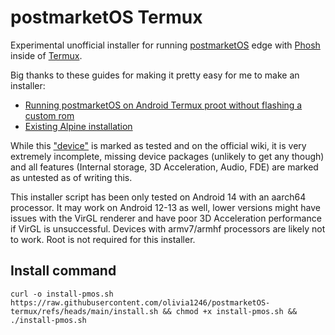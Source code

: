 # postmarketOS Termux

Experimental unofficial installer for running [postmarketOS](https://postmarketos.org) edge with [Phosh](https://wiki.postmarketos.org/wiki/Phosh) inside of [Termux](https://termux.dev).

Big thanks to these guides for making it pretty easy for me to make an installer:
- [Running postmarketOS on Android Termux proot without flashing a custom rom](https://ivonblog.com/en-us/posts/postmarketos-in-termux-proot/)
- [Existing Alpine installation](https://wiki.postmarketos.org/wiki/Existing_Alpine_installation)

While this ["device"](https://wiki.postmarketos.org/wiki/PRoot_aarch64_(proot-aarch64)) is marked as tested and on the official wiki, it is very extremely incomplete, missing device packages (unlikely to get any though) and all features (Internal storage, 3D Acceleration, Audio, FDE) are marked as untested as of writing this.

This installer script has been only tested on Android 14 with an aarch64 processor. It may work on Android 12-13 as well, lower versions might have issues with the VirGL renderer and have poor 3D Acceleration performance if VirGL is unsuccessful. Devices with armv7/armhf processors are likely not to work. Root is not required for this installer.

## Install command

`curl -o install-pmos.sh https://raw.githubusercontent.com/olivia1246/postmarketOS-termux/refs/heads/main/install.sh && chmod +x install-pmos.sh && ./install-pmos.sh`
